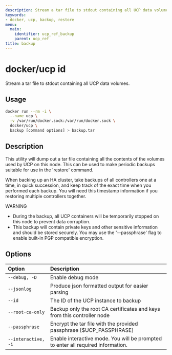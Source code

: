 ```yaml
---
description: Stream a tar file to stdout containing all UCP data volumes.
keywords:
- docker, ucp, backup, restore
menu:
  main:
    identifier: ucp_ref_backup
    parent: ucp_ref
title: backup
---
```


# docker/ucp id

Stream a tar file to stdout containing all UCP data volumes.

## Usage

```bash
docker run --rm -i \
  --name ucp \
  -v /var/run/docker.sock:/var/run/docker.sock \
  docker/ucp \
  backup [command options] > backup.tar
```

## Description

This utility will dump out a tar file containing all the contents of the
volumes used by UCP on this node.  This can be used to make periodic
backups suitable for use in the 'restore' command.

When backing up an HA cluster, take backups of all controllers one at
a time, in quick succession, and keep track of the exact time when you
performed each backup.  You will need this timestamp information if you
restoring multiple controllers together.

WARNING

* During the backup, all UCP containers will be temporarily stopped
on this node to prevent data corruption.
* This backup will contain private keys and other sensitive information
and should be stored securely.  You may use the '--passphrase' flag to enable
built-in PGP compatible encryption.

## Options

| Option           | Description                                                             |
|:-----------------|:------------------------------------------------------------------------|
| `--debug, -D`    | Enable debug mode                                                       |
| `--jsonlog`      | Produce json formatted output for easier parsing                        |
| `--id`           | The ID of the UCP instance to backup                                    |
| `--root-ca-only` | Backup only the root CA certificates and keys from this controller node |
| `--passphrase`   | Encrypt the tar file with the provided passphrase [$UCP_PASSPHRASE]     |
| `--interactive, -i` | Enable interactive mode. You will be prompted to enter all required information. |